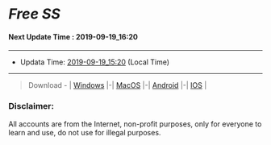 
# *Free SS*

#### Next Update Time : 2019-09-19_16:20

---
* Updata Time: [2019-09-19_15:20](https://github.com/Geek-007/free-SS/blob/master/2019-09-19_15:20_FreeSS.txt) (Local Time)
---

> Download - | [Windows](https://github.com/shadowsocks/shadowsocks-windows/releases) |-| [MacOS](https://github.com/shadowsocks/shadowsocks-iOS/releases) |-| [Android](https://github.com/shadowsocks/shadowsocks-android/releases) |-| [IOS](https://itunes.apple.com/us/) |

### Disclaimer:
All accounts are from the Internet, non-profit purposes, only for everyone to learn and use, do not use for illegal purposes.
<br>

